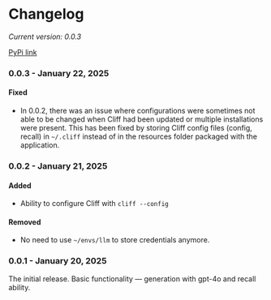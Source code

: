 # Changelog

_Current version: 0.0.3_

[PyPi link](https://pypi.org/project/cliff-cli/)

### 0.0.3 - January 22, 2025

#### Fixed

- In 0.0.2, there was an issue where configurations were sometimes not able to be changed when Cliff had been updated or multiple installations were present. This has been fixed by storing Cliff config files (config, recall) in `~/.cliff` instead of in the resources folder packaged with the application.

### 0.0.2 - January 21, 2025

#### Added

- Ability to configure Cliff with `cliff --config`

#### Removed

- No need to use `~/envs/llm` to store credentials anymore.

### 0.0.1 - January 20, 2025

The initial release. Basic functionality — generation with gpt-4o and recall ability.
